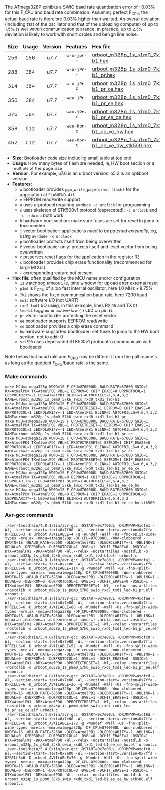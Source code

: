 The ATmega328P exhibits a SWIO baud rate quantisation error of +0.03% for this F_CPU and baud rate combination. Assuming perfect F<sub>CPU</sub>, the actual baud rate is therefore 0.03% higher than wanted. An overall deviation (including that of the oscillator and that of the uploading computer) of up to 1.5% is well within communication tolerance. In practice, up to 2.5% deviation is likely to work with short cables and benign line noise.

|Size|Usage|Version|Features|Hex file|
|:-:|:-:|:-:|:-:|:--|
|256|256|u7.7|`w-u-jpr--`|[urboot_m328p_1s_p1m0_7k2_swio_rxd0_txd1_led-b1.hex](https://raw.githubusercontent.com/stefanrueger/urboot.hex/main/boards/jeenode/atmega328p/watchdog_1_s/internal_oscillator_p%2B8.75%25/%2B1m000000_hz/%2B%2B%2B7k2_baud/uart0_rxd0_txd1/led-b1/urboot_m328p_1s_p1m0_7k2_swio_rxd0_txd1_led-b1.hex)|
|288|384|u7.7|`w-u-jPr--`|[urboot_m328p_1s_p1m0_7k2_swio_rxd0_txd1_led-b1_pr.hex](https://raw.githubusercontent.com/stefanrueger/urboot.hex/main/boards/jeenode/atmega328p/watchdog_1_s/internal_oscillator_p%2B8.75%25/%2B1m000000_hz/%2B%2B%2B7k2_baud/uart0_rxd0_txd1/led-b1/urboot_m328p_1s_p1m0_7k2_swio_rxd0_txd1_led-b1_pr.hex)|
|314|384|u7.7|`w-u-jPr-c`|[urboot_m328p_1s_p1m0_7k2_swio_rxd0_txd1_led-b1_pr_ce.hex](https://raw.githubusercontent.com/stefanrueger/urboot.hex/main/boards/jeenode/atmega328p/watchdog_1_s/internal_oscillator_p%2B8.75%25/%2B1m000000_hz/%2B%2B%2B7k2_baud/uart0_rxd0_txd1/led-b1/urboot_m328p_1s_p1m0_7k2_swio_rxd0_txd1_led-b1_pr_ce.hex)|
|350|384|u7.7|`weu-jPr--`|[urboot_m328p_1s_p1m0_7k2_swio_rxd0_txd1_led-b1_pr_ee.hex](https://raw.githubusercontent.com/stefanrueger/urboot.hex/main/boards/jeenode/atmega328p/watchdog_1_s/internal_oscillator_p%2B8.75%25/%2B1m000000_hz/%2B%2B%2B7k2_baud/uart0_rxd0_txd1/led-b1/urboot_m328p_1s_p1m0_7k2_swio_rxd0_txd1_led-b1_pr_ee.hex)|
|376|384|u7.7|`weu-jPr-c`|[urboot_m328p_1s_p1m0_7k2_swio_rxd0_txd1_led-b1_pr_ee_ce.hex](https://raw.githubusercontent.com/stefanrueger/urboot.hex/main/boards/jeenode/atmega328p/watchdog_1_s/internal_oscillator_p%2B8.75%25/%2B1m000000_hz/%2B%2B%2B7k2_baud/uart0_rxd0_txd1/led-b1/urboot_m328p_1s_p1m0_7k2_swio_rxd0_txd1_led-b1_pr_ee_ce.hex)|
|358|512|u7.7|`weu-hpr-c`|[urboot_m328p_1s_p1m0_7k2_swio_rxd0_txd1_led-b1_ee_ce_hw.hex](https://raw.githubusercontent.com/stefanrueger/urboot.hex/main/boards/jeenode/atmega328p/watchdog_1_s/internal_oscillator_p%2B8.75%25/%2B1m000000_hz/%2B%2B%2B7k2_baud/uart0_rxd0_txd1/led-b1/urboot_m328p_1s_p1m0_7k2_swio_rxd0_txd1_led-b1_ee_ce_hw.hex)|
|462|512|u7.7|`wes-hpr-c`|[urboot_m328p_1s_p1m0_7k2_swio_rxd0_txd1_led-b1_ee_ce_hw_stk500.hex](https://raw.githubusercontent.com/stefanrueger/urboot.hex/main/boards/jeenode/atmega328p/watchdog_1_s/internal_oscillator_p%2B8.75%25/%2B1m000000_hz/%2B%2B%2B7k2_baud/uart0_rxd0_txd1/led-b1/urboot_m328p_1s_p1m0_7k2_swio_rxd0_txd1_led-b1_ee_ce_hw_stk500.hex)|

- **Size:** Bootloader code size including small table at top end
- **Usage:** How many bytes of flash are needed, ie, HW boot section or a multiple of the page size
- **Version:** For example, u7.6 is an urboot version, o5.2 is an optiboot version
- **Features:**
  + `w` bootloader provides `pgm_write_page(sram, flash)` for the application at `FLASHEND-4+1`
  + `e` EEPROM read/write support
  + `u` uses urprotocol requiring `avrdude -c urclock` for programming
  + `s` uses skeleton of STK500v1 protocol (deprecated); `-c urclock` and `-c arduino` both work
  + `h` hardware boot section: make sure fuses are set for reset to jump to boot section
  + `j` vector bootloader: applications *need to be patched externally*, eg, using `avrdude -c urclock`
  + `p` bootloader protects itself from being overwritten
  + `P` vector bootloader only: protects itself and reset vector from being overwritten
  + `r` preserves reset flags for the application in the register R2
  + `c` bootloader provides chip erase functionality (recommended for large MCUs)
  + `-` corresponding feature not present
- **Hex file:** often qualified by the MCU name and/or configuration
  + `1s` watchdog timeout, ie, time window for upload after external reset
  + `p1m0` is F<sub>CPU</sub> of a too fast internal oscillator, here 1.0 MHz + 8.75%
  + `7k2` shows the fixed communication baud rate, here 7200 baud
  + `swio` software I/O (not UART)
  + `rxd0 txd1` I/O using, in this example, lines RX `D0` and TX `D1`
  + `led-b1` toggles an active-low (`-`) LED on pin `B1`
  + `pr` vector bootloader protecting the reset vector
  + `ee` bootloader supports EEPROM read/write
  + `ce` bootloader provides a chip erase command
  + `hw` hardware supported bootloader: set fuses to jump to the HW boot section, not to addr 0
  + `stk500` uses deprecated STK500v1 protocol to communicate with bootloader


Note below that baud rate and F<sub>CPU</sub> may be different from the path name's as long as the quotient F<sub>CPU</sub>/baud rate is the same.

### Make commands
```
make MCU=atmega328p WDTO=1S F_CPU=8700000L BAUD_RATE=57600 SWIO=1 RX=AtmelPD0 TX=AtmelPD1 VBL=1 EEPROM=0 CHIP_ERASE=0 URPROTOCOL=1 LEDPOLARITY=-1 LED=AtmelPB1 BLINK=1 AUTOFRILLS=0,6,4,3,2 NAME=urboot_m328p_1s_p8m0_57k6_swio_rxd0_txd1_led-b1
make MCU=atmega328p WDTO=1S F_CPU=8700000L BAUD_RATE=57600 SWIO=1 RX=AtmelPD0 TX=AtmelPD1 VBL=1 PROTECTRESET=1 EEPROM=0 CHIP_ERASE=0 URPROTOCOL=1 LEDPOLARITY=-1 LED=AtmelPB1 BLINK=1 AUTOFRILLS=0,6,4,3,2 NAME=urboot_m328p_1s_p8m0_57k6_swio_rxd0_txd1_led-b1_pr
make MCU=atmega328p WDTO=1S F_CPU=8700000L BAUD_RATE=57600 SWIO=1 RX=AtmelPD0 TX=AtmelPD1 VBL=1 PROTECTRESET=1 EEPROM=0 CHIP_ERASE=1 URPROTOCOL=1 LEDPOLARITY=-1 LED=AtmelPB1 BLINK=1 AUTOFRILLS=0,6,4,3,2 NAME=urboot_m328p_1s_p8m0_57k6_swio_rxd0_txd1_led-b1_pr_ce
make MCU=atmega328p WDTO=1S F_CPU=8700000L BAUD_RATE=57600 SWIO=1 RX=AtmelPD0 TX=AtmelPD1 VBL=1 PROTECTRESET=1 EEPROM=1 CHIP_ERASE=0 URPROTOCOL=1 LEDPOLARITY=-1 LED=AtmelPB1 BLINK=1 AUTOFRILLS=0,6,4,3,2 NAME=urboot_m328p_1s_p8m0_57k6_swio_rxd0_txd1_led-b1_pr_ee
make MCU=atmega328p WDTO=1S F_CPU=8700000L BAUD_RATE=57600 SWIO=1 RX=AtmelPD0 TX=AtmelPD1 VBL=1 PROTECTRESET=1 EEPROM=1 CHIP_ERASE=1 URPROTOCOL=1 LEDPOLARITY=-1 LED=AtmelPB1 BLINK=1 AUTOFRILLS=0,6,4,3,2 NAME=urboot_m328p_1s_p8m0_57k6_swio_rxd0_txd1_led-b1_pr_ee_ce
make MCU=atmega328p WDTO=1S F_CPU=8700000L BAUD_RATE=57600 SWIO=1 RX=AtmelPD0 TX=AtmelPD1 VBL=0 EEPROM=1 CHIP_ERASE=1 URPROTOCOL=1 LEDPOLARITY=-1 LED=AtmelPB1 BLINK=1 AUTOFRILLS=0,6,4,3,2 NAME=urboot_m328p_1s_p8m0_57k6_swio_rxd0_txd1_led-b1_ee_ce_hw
make MCU=atmega328p WDTO=1S F_CPU=8700000L BAUD_RATE=57600 SWIO=1 RX=AtmelPD0 TX=AtmelPD1 VBL=0 EEPROM=1 CHIP_ERASE=1 URPROTOCOL=0 LEDPOLARITY=-1 LED=AtmelPB1 BLINK=1 AUTOFRILLS=0,6,4,3,2 NAME=urboot_m328p_1s_p8m0_57k6_swio_rxd0_txd1_led-b1_ee_ce_hw_stk500
```

### Avr-gcc commands
```
./avr-toolchain/4.8.1/bin/avr-gcc -DSTART=0x7f00UL -DRJMPWP=0xcfe1 -Wl,--section-start=.text=0x7f00 -Wl,--section-start=.version=0x7ffa -DFRILLS=3 -D_urboot_AVAILABLE=4 -g -Wundef -Wall -Os -fno-split-wide-types -mrelax -mmcu=atmega328p -DF_CPU=8700000L -Wno-clobbered -DWDTO=1S -DBAUD_RATE=57600 -DLED=AtmelPB1 -DLEDPOLARITY=-1 -DBLINK=1 -DDUAL=0 -DEEPROM=0 -DURPROTOCOL=1 -DVBL=1 -DCHIP_ERASE=0 -DSWIO=1 -DTX=AtmelPD1 -DRX=AtmelPD0 -Wl,--relax -nostartfiles -nostdlib -o urboot_m328p_1s_p8m0_57k6_swio_rxd0_txd1_led-b1.elf urboot.c
./avr-toolchain/4.8.1/bin/avr-gcc -DSTART=0x7e80UL -DRJMPWP=0xcfa1 -Wl,--section-start=.text=0x7e80 -Wl,--section-start=.version=0x7ffa -DFRILLS=6 -D_urboot_AVAILABLE=114 -g -Wundef -Wall -Os -fno-split-wide-types -mrelax -mmcu=atmega328p -DF_CPU=8700000L -Wno-clobbered -DWDTO=1S -DBAUD_RATE=57600 -DLED=AtmelPB1 -DLEDPOLARITY=-1 -DBLINK=1 -DDUAL=0 -DEEPROM=0 -DURPROTOCOL=1 -DVBL=1 -DCHIP_ERASE=0 -DSWIO=1 -DTX=AtmelPD1 -DRX=AtmelPD0 -DPROTECTRESET=1 -Wl,--relax -nostartfiles -nostdlib -o urboot_m328p_1s_p8m0_57k6_swio_rxd0_txd1_led-b1_pr.elf urboot.c
./avr-toolchain/4.8.1/bin/avr-gcc -DSTART=0x7e80UL -DRJMPWP=0xcfae -Wl,--section-start=.text=0x7e80 -Wl,--section-start=.version=0x7ffa -DFRILLS=6 -D_urboot_AVAILABLE=88 -g -Wundef -Wall -Os -fno-split-wide-types -mrelax -mmcu=atmega328p -DF_CPU=8700000L -Wno-clobbered -DWDTO=1S -DBAUD_RATE=57600 -DLED=AtmelPB1 -DLEDPOLARITY=-1 -DBLINK=1 -DDUAL=0 -DEEPROM=0 -DURPROTOCOL=1 -DVBL=1 -DCHIP_ERASE=1 -DSWIO=1 -DTX=AtmelPD1 -DRX=AtmelPD0 -DPROTECTRESET=1 -Wl,--relax -nostartfiles -nostdlib -o urboot_m328p_1s_p8m0_57k6_swio_rxd0_txd1_led-b1_pr_ce.elf urboot.c
./avr-toolchain/5.4.0/bin/avr-gcc -DSTART=0x7e80UL -DRJMPWP=0xcfc0 -Wl,--section-start=.text=0x7e80 -Wl,--section-start=.version=0x7ffa -DFRILLS=6 -D_urboot_AVAILABLE=52 -g -Wundef -Wall -Os -fno-split-wide-types -mrelax -mmcu=atmega328p -DF_CPU=8700000L -Wno-clobbered -DWDTO=1S -DBAUD_RATE=57600 -DLED=AtmelPB1 -DLEDPOLARITY=-1 -DBLINK=1 -DDUAL=0 -DEEPROM=1 -DURPROTOCOL=1 -DVBL=1 -DCHIP_ERASE=0 -DSWIO=1 -DTX=AtmelPD1 -DRX=AtmelPD0 -DPROTECTRESET=1 -Wl,--relax -nostartfiles -nostdlib -o urboot_m328p_1s_p8m0_57k6_swio_rxd0_txd1_led-b1_pr_ee.elf urboot.c
./avr-toolchain/5.4.0/bin/avr-gcc -DSTART=0x7e80UL -DRJMPWP=0xcfcd -Wl,--section-start=.text=0x7e80 -Wl,--section-start=.version=0x7ffa -DFRILLS=6 -D_urboot_AVAILABLE=26 -g -Wundef -Wall -Os -fno-split-wide-types -mrelax -mmcu=atmega328p -DF_CPU=8700000L -Wno-clobbered -DWDTO=1S -DBAUD_RATE=57600 -DLED=AtmelPB1 -DLEDPOLARITY=-1 -DBLINK=1 -DDUAL=0 -DEEPROM=1 -DURPROTOCOL=1 -DVBL=1 -DCHIP_ERASE=1 -DSWIO=1 -DTX=AtmelPD1 -DRX=AtmelPD0 -DPROTECTRESET=1 -Wl,--relax -nostartfiles -nostdlib -o urboot_m328p_1s_p8m0_57k6_swio_rxd0_txd1_led-b1_pr_ee_ce.elf urboot.c
./avr-toolchain/5.4.0/bin/avr-gcc -DSTART=0x7e00UL -DRJMPWP=0xcf8d -Wl,--section-start=.text=0x7e00 -Wl,--section-start=.version=0x7ffa -DFRILLS=6 -D_urboot_AVAILABLE=172 -g -Wundef -Wall -Os -fno-split-wide-types -mrelax -mmcu=atmega328p -DF_CPU=8700000L -Wno-clobbered -DWDTO=1S -DBAUD_RATE=57600 -DLED=AtmelPB1 -DLEDPOLARITY=-1 -DBLINK=1 -DDUAL=0 -DEEPROM=1 -DURPROTOCOL=1 -DVBL=0 -DCHIP_ERASE=1 -DSWIO=1 -DTX=AtmelPD1 -DRX=AtmelPD0 -Wl,--relax -nostartfiles -nostdlib -o urboot_m328p_1s_p8m0_57k6_swio_rxd0_txd1_led-b1_ee_ce_hw.elf urboot.c
./avr-toolchain/5.4.0/bin/avr-gcc -DSTART=0x7e00UL -DRJMPWP=0xcfc0 -Wl,--section-start=.text=0x7e00 -Wl,--section-start=.version=0x7ffa -DFRILLS=6 -D_urboot_AVAILABLE=70 -g -Wundef -Wall -Os -fno-split-wide-types -mrelax -mmcu=atmega328p -DF_CPU=8700000L -Wno-clobbered -DWDTO=1S -DBAUD_RATE=57600 -DLED=AtmelPB1 -DLEDPOLARITY=-1 -DBLINK=1 -DDUAL=0 -DEEPROM=1 -DURPROTOCOL=0 -DVBL=0 -DCHIP_ERASE=1 -DSWIO=1 -DTX=AtmelPD1 -DRX=AtmelPD0 -Wl,--relax -nostartfiles -nostdlib -o urboot_m328p_1s_p8m0_57k6_swio_rxd0_txd1_led-b1_ee_ce_hw_stk500.elf urboot.c
```

